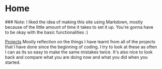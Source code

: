 # Home

### Note: 
I liked the idea of making this site using Markdown, mostly because of the little amount of time it takes to set it up. You're gonna have to be okay with the basic functionalities :)


[Projects](projects.md)
Mostly reflection on the things I have learnt from all of the projects that I have done since the beginning of coding. I try to look at these as often I can as its so easy to make the same mistakes twice. It's also nice to look back and compare what you are doing now and what you did when you started.